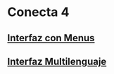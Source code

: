 # Conecta 4
## [Interfaz con Menus](d1menus/README.md)
## [Interfaz Multilenguaje](d2multiLanguage/README.md)